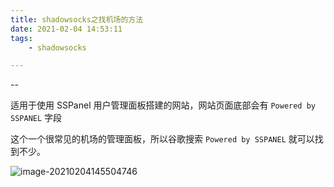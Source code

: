 ```yaml
---
title: shadowsocks之找机场的方法
date: 2021-02-04 14:53:11
tags:
	- shadowsocks

---
```


--



适用于使用 SSPanel 用户管理面板搭建的网站，网站页面底部会有 `Powered by SSPANEL` 字段

这个一个很常见的机场的管理面板，所以谷歌搜索 `Powered by SSPANEL` 就可以找到不少。

![image-20210204145504746](https://gitee.com/teddyxiong53/playopenwrt_pic/raw/master/image-20210204145504746.png)